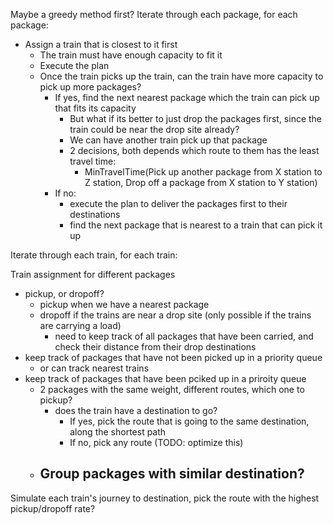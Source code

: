 Maybe a greedy method first?
Iterate through each package, for each package:

-   Assign a train that is closest to it first
    -   The train must have enough capacity to fit it
    -   Execute the plan
    -   Once the train picks up the train, can the train have more capacity to pick up more packages?
        -   If yes, find the next nearest package which the train can pick up that fits its capacity
            -   But what if its better to just drop the packages first, since the train could be near the drop site already?
            -   We can have another train pick up that package
            -   2 decisions, both depends which route to them has the least travel time:
                -   MinTravelTime(Pick up another package from X station to Z station, Drop off a package from X station to Y station)
        -   If no:
            -   execute the plan to deliver the packages first to their destinations
            -   find the next package that is nearest to a train that can pick it up

Iterate through each train, for each train:

Train assignment for different packages

-   pickup, or dropoff?
    -   pickup when we have a nearest package
    -   dropoff if the trains are near a drop site (only possible if the trains are carrying a load)
        -   need to keep track of all packages that have been carried, and check their distance from their drop destinations
-   keep track of packages that have not been picked up in a priority queue
    -   or can track nearest trains
-   keep track of packages that have been pciked up in a priroity queue
    -   2 packages with the same weight, different routes, which one to pickup?
        -   does the train have a destination to go?
            -   If yes, pick the route that is going to the same destination, along the shortest path
            -   If no, pick any route (TODO: optimize this)
    -   ## Group packages with similar destination?

Simulate each train's journey to destination, pick the route with the highest pickup/dropoff rate?

